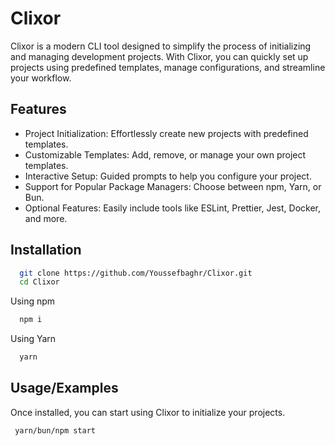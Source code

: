 
# Clixor

Clixor is a modern CLI tool designed to simplify the process of initializing and managing development projects. With Clixor, you can quickly set up projects using predefined templates, manage configurations, and streamline your workflow.

## Features

-  Project Initialization: Effortlessly create new projects with predefined templates.
- Customizable Templates: Add, remove, or manage your own project templates.
- Interactive Setup: Guided prompts to help you configure your project.
- Support for Popular Package Managers: Choose between npm, Yarn, or Bun.
- Optional Features: Easily include tools like ESLint, Prettier, Jest, Docker, and more.

## Installation

```bash
  git clone https://github.com/Youssefbaghr/Clixor.git
  cd Clixor
```

Using npm

```bash
  npm i
```

Using Yarn
```bash
  yarn 
```
 
## Usage/Examples

Once installed, you can start using Clixor to initialize your projects.

```bash
 yarn/bun/npm start
```

